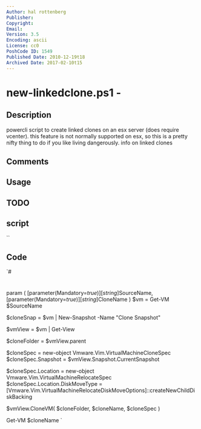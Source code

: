 ```yaml
---
Author: hal rottenberg
Publisher: 
Copyright: 
Email: 
Version: 3.5
Encoding: ascii
License: cc0
PoshCode ID: 1549
Published Date: 2010-12-19t18
Archived Date: 2017-02-10t15
---
```


# new-linkedclone.ps1 - 

## Description

powercli script to create linked clones on an esx server (does require vcenter). this feature is not normally supported on esx, so this is a pretty nifty thing to do if you like living dangerously. info on linked clones

## Comments



## Usage



## TODO



## script

``

## Code

`#
 #
 
 
 param (
 	[parameter(Mandatory=$true)][string]$SourceName,
 	[parameter(Mandatory=$true)][string]$CloneName
 )
 $vm = Get-VM $SourceName
 
 $cloneSnap = $vm | New-Snapshot -Name "Clone Snapshot"
 
 $vmView = $vm | Get-View
 
 $cloneFolder = $vmView.parent
 
 $cloneSpec = new-object Vmware.Vim.VirtualMachineCloneSpec
 $cloneSpec.Snapshot = $vmView.Snapshot.CurrentSnapshot
 
 $cloneSpec.Location = new-object Vmware.Vim.VirtualMachineRelocateSpec
 $cloneSpec.Location.DiskMoveType = [Vmware.Vim.VirtualMachineRelocateDiskMoveOptions]::createNewChildDiskBacking
 
 $vmView.CloneVM( $cloneFolder, $cloneName, $cloneSpec )
 
 Get-VM $cloneName
`

